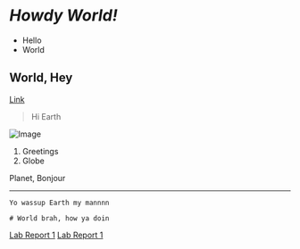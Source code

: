 # *Howdy World!*  
* Hello
* World

## **World, Hey**
[Link](https://www.helloworld.org/)	

> Hi
> Earth

![Image](https://miro.medium.com/max/1024/1*OohqW5DGh9CQS4hLY5FXzA.png)	

1. Greetings
2. Globe

Planet, Bonjour

---

`Yo wassup Earth my mannnn`

```
# World brah, how ya doin
```

[Lab Report 1](lab-report-1-week-2.html)
[Lab Report 1](https://MarciDarci28.github.io/<yourlab-reports-repo>/lab-report-1-week-2.html)
